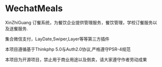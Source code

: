 # WechatMeals

XinZhiGuang 订餐系统，为餐饮企业提供管理服务，餐饮管理，学校订餐服务以及送餐服务.

集合微信支付，LayDate,Swiper,Layer等等第三方插件

本项目遵循基于Thinkphp 5.0与Auth2.0协议,严格遵守PSR-4规范

本项目为开源项目，禁止用于商业用途以及倒卖，请大家遵守作者劳动成果
